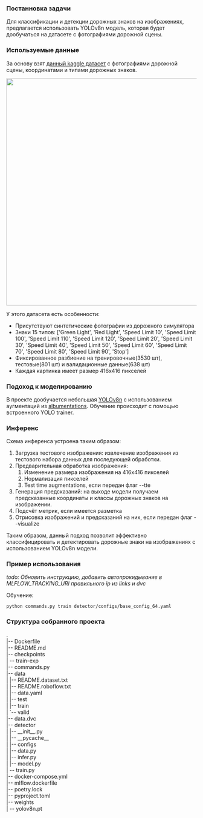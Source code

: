 ### Постанновка задачи

Для классификации и детекции дорожных знаков на изображениях, предлагается
использовать YOLOv8n модель, которая будет дообучаться на датасете с
фотографиями дорожной сцены.

### Используемые данные

За основу взят
[данный kaggle датасет](https://www.kaggle.com/datasets/pkdarabi/cardetection/data)
с фотографиями дорожной сцены, координатами и типами дорожных знаков.

<img src="https://github.com/Gaussiandra/traffic-signs-detection/assets/34653515/747129e7-879e-4407-a626-d8803cb67a75" width="600" />

У этого датасета есть особенности:

- Присутствуют синтетические фотографии из дорожного симулятора
- Знаки 15 типов: ['Green Light', 'Red Light', 'Speed Limit 10', 'Speed Limit
  100', 'Speed Limit 110', 'Speed Limit 120', 'Speed Limit 20', 'Speed Limit
  30', 'Speed Limit 40', 'Speed Limit 50', 'Speed Limit 60', 'Speed Limit 70',
  'Speed Limit 80', 'Speed Limit 90', 'Stop']
- Фиксированное разбиение на тренировочные(3530 шт), тестовые(801 шт) и
  валидационные данные(638 шт)
- Каждая картинка имеет размер 416x416 пикселей

### Подоход к моделированию

В проекте дообучается небольшая
[YOLOv8n](https://github.com/ultralytics/ultralytics) с использованием
аугментаций из
[albumentations](https://github.com/albumentations-team/albumentations).
Обучение происходит с помощью встроенного YOLO trainer.

### Инференс

Схема инференса устроена таким образом:

1. Загрузка тестового изображения: извлечение изображения из тестового набора
   данных для последующей обработки.
2. Предварительная обработка изображения:
   1. Изменение размера изображения на 416x416 пикселей
   2. Нормализация пикселей
   3. Test time augmentations, если передан флаг --tte
3. Генерация предсказаний: на выходе модели получаем предсказанные координаты и
   классы дорожных знаков на изображении.
4. Подсчёт метрик, если имеется разметка
5. Отрисовка изображений и предсказаний на них, если передан флаг --visualize

Таким образом, данный подход позволит эффективно классифицировать и
детектировать дорожные знаки на изображениях с использованием YOLOv8n модели.

### Пример использования

_todo: Обновить инструкцию, добавить автопрокидывание в MLFLOW_TRACKING_URI
правильного ip из links и dvc_

Обучение:

`python commands.py train detector/configs/base_config_64.yaml`

### Структура собранного проекта

.\
|-- Dockerfile\
|-- README.md\
|-- checkpoints\
|   -- train-exp\
|-- commands.py\
|-- data\
|   |-- README.dataset.txt\
|   |-- README.roboflow.txt\
|   |-- data.yaml\
|   |-- test\
|   |-- train\
|   `-- valid\
|-- data.dvc\
|-- detector\
|   |-- \_\_init__.py\
|   |-- \_\_pycache__\
|   |-- configs\
|   |-- data.py\
|   |-- infer.py\
|   |-- model.py\
|   -- train.py\
|-- docker-compose.yml\
|-- mlflow.dockerfile\
|-- poetry.lock\
|-- pyproject.toml\
|-- weights\
|   -- yolov8n.pt
